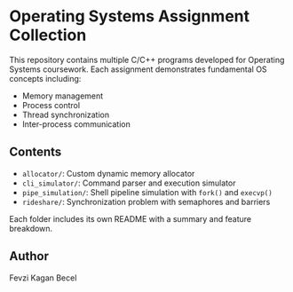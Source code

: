 # Operating Systems Assignment Collection

This repository contains multiple C/C++ programs developed for Operating Systems coursework. Each assignment demonstrates fundamental OS concepts including:

- Memory management
- Process control
- Thread synchronization
- Inter-process communication

## Contents

- `allocator/`: Custom dynamic memory allocator
- `cli_simulator/`: Command parser and execution simulator
- `pipe_simulation/`: Shell pipeline simulation with `fork()` and `execvp()`
- `rideshare/`: Synchronization problem with semaphores and barriers

Each folder includes its own README with a summary and feature breakdown.

## Author

Fevzi Kagan Becel

